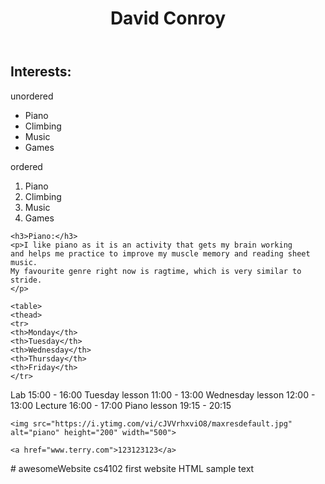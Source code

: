 <!DOCTYPE html>
<html lang="en">

<head>
    <meta charset="UTF-8">
    <title>Epic Lab6 website</title>
    <link rel="stylesheet" href="style.css"></link_rel>
</head>

<body>

<header>
    <h1>David Conroy</h1>
</header>

<main>
    <h2>Interests:</h2>
    unordered
    <ul>
    <li>Piano</li>
    <li>Climbing</li>
    <li>Music</li>
    <li>Games</li>
    </ul>
    ordered
    <ol>
    <li>Piano</li>
    <li>Climbing</li>
    <li>Music</li>
    <li>Games</li>
    </ol>

    <h3>Piano:</h3>
    <p>I like piano as it is an activity that gets my brain working
    and helps me practice to improve my muscle memory and reading sheet music.
    My favourite genre right now is ragtime, which is very similar to stride.
    </p>

    <table>
    <thead>
    <tr>
    <th>Monday</th>
    <th>Tuesday</th>
    <th>Wednesday</th>
    <th>Thursday</th>
    <th>Friday</th>
    </tr>
</thead>
    <tbody>
<tr>
    <td>Lab 15:00 - 16:00</td>
    <td>Tuesday lesson 11:00 - 13:00</td>
    <td>Wednesday lesson 12:00 - 13:00</td>
</tr>
<tr>
    <td>Lecture 16:00 - 17:00</td>
    </tr>
<tr>
    <td>Piano lesson 19:15 - 20:15</td>
    </tr>
</tbody>
    </table>

    <img src="https://i.ytimg.com/vi/cJVVrhxviO8/maxresdefault.jpg" alt="piano" height="200" width="500">

    <a href="www.terry.com">123123123</a>
</main>

</body>

</html># awesomeWebsite
cs4102 first website HTML
sample text
